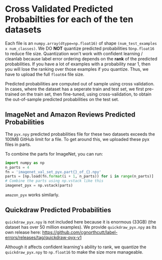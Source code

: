 # Cross Validated Predicted Probabilties for each of the ten datasets

Each file is an `numpy.array(dtype=np.float16)` of shape `(num_test_examples x num_classes)`. We DO **NOT** quantize predicted probabilities to`np.float16` to reduce file size. Quantization won't work with confident learning / cleanlab because label error ordering depends on the **rank** of the predicted probabilities. If you have a lot of examples with a probability near 1, then you will lose the ranking over those examples if you quantize. Thus, we have to upload the full `float64` file size.

Predicted probabilities are computed out of sample using cross validation. In cases, where the dataset has a seperate train and test set, we first pre-trained on the train set, then fine-tuned, using cross-validation, to obtain the out-of-sample predicted probabilities on the test set.

## ImageNet and Amazon Reviews Predicted Probabilities

The `pyx.npy` predicted probabilities file for these two datasets exceeds the 100MB GitHub limit for a file. To get around this, we uploaded these pyx files in parts.

To combine the parts for ImageNet, you can run:

```python
import numpy as np
n_parts = 4
fn = 'imagenet_val_set_pyx.part{}_of_{}.npy'
parts = [np.load(fn.format(i + 1, n_parts)) for i in range(n_parts)]
# Combine the parts using np.vstack like this 
imagenet_pyx = np.vstack(parts)
```

`amazon_pyx` works similarly.

## Quickdraw Predicted Probabilities
`quickdraw_pyx.npy` is not included here because it is enormous (33GB) (the dataset has over 50 million examples). We provide `quickdraw_pyx.npy` as its own release here: https://github.com/cgnorthcutt/label-errors/releases/tag/quickdraw-pyx-v1 

Although it affects confident learning's ability to rank, we quantize the `quickdraw_pyx.npy` to `np.float16` to make the size more manageable.
